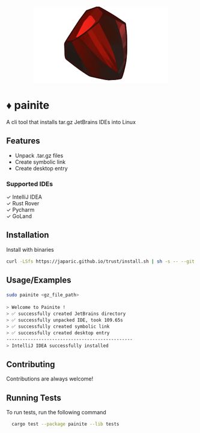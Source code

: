 <div align="center">

![Logo](/assets/painiteIII.png)

</div>

# ♦️ painite

A cli tool that installs tar.gz JetBrains IDEs into Linux


## Features

- Unpack .tar.gz files
- Create symbolic link
- Create desktop entry

### Supported IDEs

✓ IntelliJ IDEA\
✓ Rust Rover\
✓ Pycharm\
✓ GoLand


## Installation

Install with binaries

```bash
curl -LSfs https://japaric.github.io/trust/install.sh | sh -s -- --git your-name/repo-name
```

## Usage/Examples

```bash
sudo painite <gz_file_path>

> Welcome to Painite !
> ✅ successfully created JetBrains directory
> ✅ successfully unpacked IDE, took 109.65s
> ✅ successfully created symbolic link
> ✅ successfully created desktop entry
-----------------------------------------------
> IntelliJ IDEA successfully installed
```


## Contributing

Contributions are always welcome!



## Running Tests

To run tests, run the following command

```bash
  cargo test --package painite --lib tests
```

